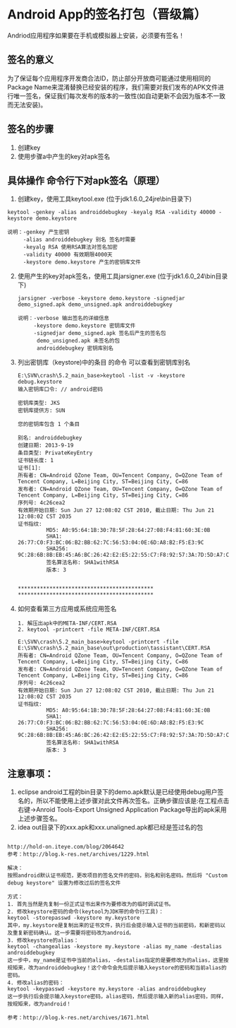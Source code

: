 # Android App的签名打包（晋级篇）
Andriod应用程序如果要在手机或模拟器上安装，必须要有签名！ 

## 签名的意义
为了保证每个应用程序开发商合法ID，防止部分开放商可能通过使用相同的Package Name来混淆替换已经安装的程序，我们需要对我们发布的APK文件进行唯一签名，保证我们每次发布的版本的一致性(如自动更新不会因为版本不一致而无法安装)。

## 签名的步骤
1. 创建key 
2. 使用步骤a中产生的key对apk签名

## 具体操作 命令行下对apk签名（原理）
1. 创建key，使用工具keytool.exe (位于jdk1.6.0_24jre\bin目录下)    
```
keytool -genkey -alias androiddebugkey -keyalg RSA -validity 40000 -keystore demo.keystore

说明：-genkey 产生密钥
     -alias androiddebugkey 别名 签名时需要
     -keyalg RSA 使用RSA算法对签名加密
     -validity 40000 有效期限4000天
     -keystore demo.keystore 产生的密钥库文件
```

2. 使用产生的key对apk签名，使用工具jarsigner.exe (位于jdk1.6.0_24\bin目录下)
    ```
    jarsigner -verbose -keystore demo.keystore -signedjar demo_signed.apk demo_unsigned.apk androiddebugkey

    说明：-verbose 输出签名的详细信息
         -keystore demo.keystore 密钥库文件
         -signedjar demo_signed.apk 签名后产生的签名包
          demo_unsigned.apk 未签名的包
          androiddebugkey 密钥库别名
    ```

3. 列出密钥库（keystore)中的条目 的命令 可以查看到密钥库别名
    ```
    E:\SVN\crash\5.2_main_base>keytool -list -v -keystore debug.keystore
    输入密钥库口令: // android密码

    密钥库类型: JKS
    密钥库提供方: SUN

    您的密钥库包含 1 个条目

    别名: androiddebugkey
    创建日期: 2013-9-19
    条目类型: PrivateKeyEntry
    证书链长度: 1
    证书[1]:
    所有者: CN=Android QZone Team, OU=Tencent Company, O=QZone Team of Tencent Company, L=Beijing City, ST=Beijing City, C=86
    发布者: CN=Android QZone Team, OU=Tencent Company, O=QZone Team of Tencent Company, L=Beijing City, ST=Beijing City, C=86
    序列号: 4c26cea2
    有效期开始日期: Sun Jun 27 12:08:02 CST 2010, 截止日期: Thu Jun 21 12:08:02 CST 2035
    证书指纹:
             MD5: A0:95:64:1B:30:78:5F:28:64:27:08:F4:81:60:3E:0B
             SHA1: 26:77:C0:F3:BC:06:B2:BB:62:7C:56:53:04:0E:6D:A8:B2:F5:E3:9C
             SHA256: 9C:28:6B:8B:EB:45:A6:BC:26:42:E2:E5:22:55:C7:F8:92:57:3A:7D:5D:A7:CB:45:98:C4:19:A4:6E:89:8D:36
             签名算法名称: SHA1withRSA
             版本: 3


    *******************************************
    *******************************************
    ```

4. 如何查看第三方应用或系统应用签名
    ```
    1. 解压出apk中的META-INF/CERT.RSA
    2. keytool -printcert -file META-INF/CERT.RSA

    E:\SVN\crash\5.2_main_base>keytool -printcert -file E:\SVN\crash\5.2_main_base\out\production\tassistant\CERT.RSA
    所有者: CN=Android QZone Team, OU=Tencent Company, O=QZone Team of Tencent Company, L=Beijing City, ST=Beijing City, C=86
    发布者: CN=Android QZone Team, OU=Tencent Company, O=QZone Team of Tencent Company, L=Beijing City, ST=Beijing City, C=86
    序列号: 4c26cea2
    有效期开始日期: Sun Jun 27 12:08:02 CST 2010, 截止日期: Thu Jun 21 12:08:02 CST 2035
    证书指纹:
             MD5: A0:95:64:1B:30:78:5F:28:64:27:08:F4:81:60:3E:0B
             SHA1: 26:77:C0:F3:BC:06:B2:BB:62:7C:56:53:04:0E:6D:A8:B2:F5:E3:9C
             SHA256: 9C:28:6B:8B:EB:45:A6:BC:26:42:E2:E5:22:55:C7:F8:92:57:3A:7D:5D:A7:CB:45:98:C4:19:A4:6E:89:8D:36
             签名算法名称: SHA1withRSA
             版本: 3
    ```

## 注意事项：
1. eclipse
    android工程的bin目录下的demo.apk默认是已经使用debug用户签名的，所以不能使用上述步骤对此文件再次签名。正确步骤应该是:在工程点击右键->Anroid Tools-Export Unsigned Application Package导出的apk采用上述步骤签名。
2. idea out目录下的xxx.apk和xxx.unaligned.apk都已经是签过名的包



```

http://hold-on.iteye.com/blog/2064642
参考：http://blog.k-res.net/archives/1229.html

解决：
按照android默认证书规范，更改项目的签名文件的密码，别名和别名密码。然后将 "Custom debug keystore" 设置为修改过后的签名文件
 
方式：
1. 首先当然是先复制一份正式证书出来作为要修改为的临时调试证书。
2. 修改keystore密码的命令(keytool为JDK带的命令行工具)：
keytool -storepasswd -keystore my.keystore
其中，my.keystore是复制出来的证书文件，执行后会提示输入证书的当前密码，和新密码以及重复新密码确认。这一步需要将密码改为android。
3. 修改keystore的alias：
keytool -changealias -keystore my.keystore -alias my_name -destalias androiddebugkey
这一步中，my_name是证书中当前的alias，-destalias指定的是要修改为的alias，这里按规矩来，改为androiddebugkey！这个命令会先后提示输入keystore的密码和当前alias的密码。
4. 修改alias的密码：
keytool -keypasswd -keystore my.keystore -alias androiddebugkey
这一步执行后会提示输入keystore密码，alias密码，然后提示输入新的alias密码，同样，按规矩来，改为android！
 
参考：http://blog.k-res.net/archives/1671.html
```
